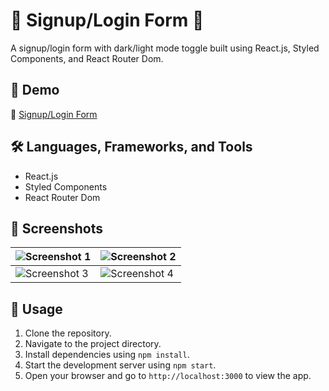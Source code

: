 # 🌟 Signup/Login Form 🌟

A signup/login form with dark/light mode toggle built using React.js, Styled Components, and React Router Dom.

## 🎉 Demo

🚀 [Signup/Login Form](https://mahirashhab.github.io/Signup-Login-Form/#/)

## 🛠️ Languages, Frameworks, and Tools

- React.js
- Styled Components
- React Router Dom

## 📸 Screenshots

![Screenshot 1](https://i.ibb.co/VtCBK7R/signup-form-light.png) | ![Screenshot 2](https://i.ibb.co/Yjy30Jh/signup-form-dark.png)
---|---
![Screenshot 3](https://i.ibb.co/qnQx8k0/login-form-dark.png) | ![Screenshot 4](https://i.ibb.co/QDwWJs6/login-form-light.png)

## 📝 Usage

1. Clone the repository.
2. Navigate to the project directory.
3. Install dependencies using `npm install`.
4. Start the development server using `npm start`.
5. Open your browser and go to `http://localhost:3000` to view the app.

